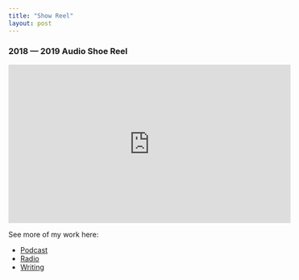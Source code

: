 ```yaml
---
title: "Show Reel"
layout: post
---
```


### 2018 — 2019 Audio Shoe Reel

<p><iframe width="560" height="315" src="https://www.youtube-nocookie.com/embed/LceYbNzLR9Y" frameborder="0" allow="accelerometer; autoplay; encrypted-media; gyroscope; picture-in-picture" allowfullscreen></iframe></p>


See more of my work here:
- [Podcast](/tag/podcast)
- [Radio](/tag/radio)
- [Writing](/tag/writing)
